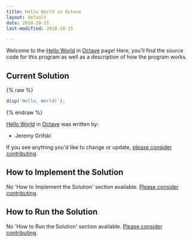 ```yaml
---
title: Hello World in Octave
layout: default
date: 2018-10-15
last-modified: 2018-10-15

---
```


Welcome to the [Hello World](https://sampleprograms.io/projects/hello-world) in [Octave](https://sampleprograms.io/languages/octave) page! Here, you'll find the source code for this program as well as a description of how the program works.

## Current Solution

{% raw %}

```octave
disp('Hello, World!');
```

{% endraw %}

[Hello World](https://sampleprograms.io/projects/hello-world) in [Octave](https://sampleprograms.io/languages/octave) was written by:

- Jeremy Grifski

If you see anything you'd like to change or update, [please consider contributing](https://github.com/TheRenegadeCoder/sample-programs).

## How to Implement the Solution

No 'How to Implement the Solution' section available. [Please consider contributing](https://github.com/TheRenegadeCoder/sample-programs-website).

## How to Run the Solution

No 'How to Run the Solution' section available. [Please consider contributing](https://github.com/TheRenegadeCoder/sample-programs-website).